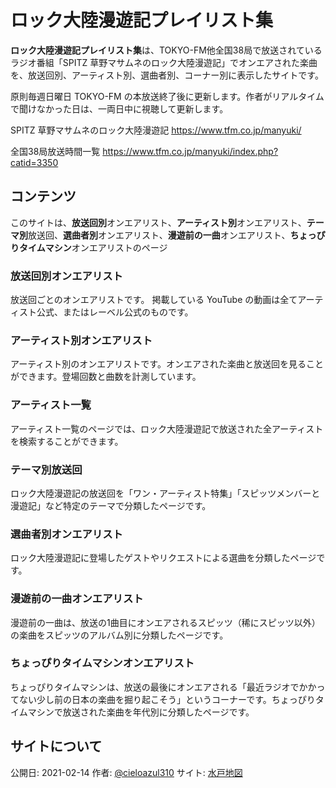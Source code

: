 # ロック大陸漫遊記プレイリスト集

**ロック大陸漫遊記プレイリスト集**は、TOKYO-FM他全国38局で放送されているラジオ番組「SPITZ 草野マサムネのロック大陸漫遊記」でオンエアされた楽曲を、放送回別、アーティスト別、選曲者別、コーナー別に表示したサイトです。

原則毎週日曜日 TOKYO-FM の本放送終了後に更新します。作者がリアルタイムで聞けなかった日は、一両日中に視聴して更新します。

SPITZ 草野マサムネのロック大陸漫遊記
<https://www.tfm.co.jp/manyuki/>

全国38局放送時間一覧
<https://www.tfm.co.jp/manyuki/index.php?catid=3350>

## コンテンツ

このサイトは、**放送回別**オンエアリスト、**アーティスト別**オンエアリスト、**テーマ別**放送回、**選曲者別**オンエアリスト、**漫遊前の一曲**オンエアリスト、**ちょっぴりタイムマシン**オンエアリストのページ

### 放送回別オンエアリスト

放送回ごとのオンエアリストです。
掲載している YouTube の動画は全てアーティスト公式、またはレーベル公式のものです。

### アーティスト別オンエアリスト

アーティスト別のオンエアリストです。オンエアされた楽曲と放送回を見ることができます。登場回数と曲数を計測しています。

### アーティスト一覧

アーティスト一覧のページでは、ロック大陸漫遊記で放送された全アーティストを検索することができます。

### テーマ別放送回

ロック大陸漫遊記の放送回を「ワン・アーティスト特集」「スピッツメンバーと漫遊記」など特定のテーマで分類したページです。

### 選曲者別オンエアリスト

ロック大陸漫遊記に登場したゲストやリクエストによる選曲を分類したページです。

### 漫遊前の一曲オンエアリスト

漫遊前の一曲は、放送の1曲目にオンエアされるスピッツ（稀にスピッツ以外）の楽曲をスピッツのアルバム別に分類したページです。

### ちょっぴりタイムマシンオンエアリスト

ちょっぴりタイムマシンは、放送の最後にオンエアされる「最近ラジオでかかってない少し前の日本の楽曲を掘り起こそう」というコーナーです。ちょっぴりタイムマシンで放送された楽曲を年代別に分類したページです。

## サイトについて

公開日: 2021-02-14
作者: [@cieloazul310](https://twitter.com/cieloazul310)
サイト: [水戸地図](https://cieloazul310.github.io)
